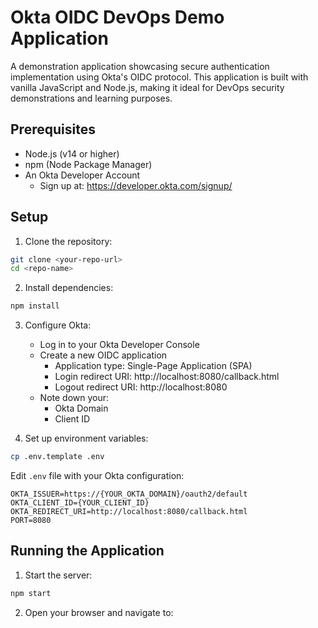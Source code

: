 # Okta OIDC DevOps Demo Application

A demonstration application showcasing secure authentication implementation using Okta's OIDC protocol. This application is built with vanilla JavaScript and Node.js, making it ideal for DevOps security demonstrations and learning purposes.

## Prerequisites

- Node.js (v14 or higher)
- npm (Node Package Manager)
- An Okta Developer Account
  - Sign up at: https://developer.okta.com/signup/

## Setup

1. Clone the repository:
```bash
git clone <your-repo-url>
cd <repo-name>
```

2. Install dependencies:
```bash
npm install
```

3. Configure Okta:
   - Log in to your Okta Developer Console
   - Create a new OIDC application
     - Application type: Single-Page Application (SPA)
     - Login redirect URI: http://localhost:8080/callback.html
     - Logout redirect URI: http://localhost:8080
   - Note down your:
     - Okta Domain
     - Client ID

4. Set up environment variables:
```bash
cp .env.template .env
```
Edit `.env` file with your Okta configuration:
```plaintext
OKTA_ISSUER=https://{YOUR_OKTA_DOMAIN}/oauth2/default
OKTA_CLIENT_ID={YOUR_CLIENT_ID}
OKTA_REDIRECT_URI=http://localhost:8080/callback.html
PORT=8080
```

## Running the Application

1. Start the server:
```bash
npm start
```

2. Open your browser and navigate to: